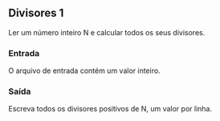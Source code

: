 ## Divisores 1

Ler um número inteiro N e calcular todos os seus divisores.

### Entrada

O arquivo de entrada contém um valor inteiro.

### Saída

Escreva todos os divisores positivos de N, um valor por linha.